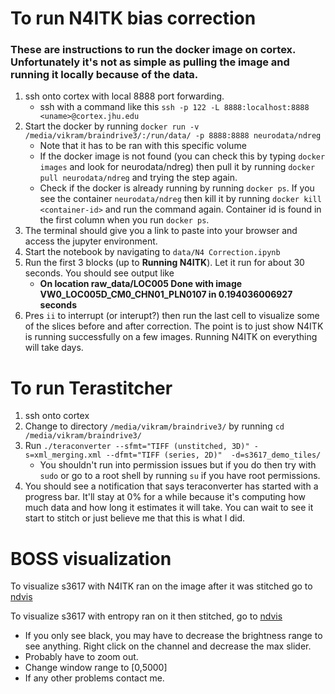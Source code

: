 # To run N4ITK bias correction
### These are instructions to run the docker image on cortex. Unfortunately it's not as simple as pulling the image and running it locally because of the data.
1. ssh onto cortex with local 8888 port forwarding. 
   * ssh with a command like this `ssh -p 122 -L 8888:localhost:8888 <uname>@cortex.jhu.edu`
2. Start the docker by running `docker run -v /media/vikram/braindrive3/:/run/data/ -p 8888:8888 neurodata/ndreg` 
   * Note that it has to be ran with this specific volume
   * If the docker image is not found (you can check this by typing `docker images` and look for neurodata/ndreg) then pull it by running `docker pull neurodata/ndreg` and trying the step again.
   * Check if the docker is already running by running `docker ps`. If you see the container `neurodata/ndreg` then kill it by running `docker kill <container-id>` and run the command again. Container id is found in the first column when you run `docker ps`.
3. The terminal should give you a link to paste into your browser and access the jupyter environment. 
4. Start the notebook by navigating to `data/N4 Correction.ipynb`
5. Run the first 3 blocks (up to **Running N4ITK**). Let it run for about 30 seconds. You should see output like 
   * **On location raw_data/LOC005
    Done with image VW0_LOC005D_CM0_CHN01_PLN0107 in 0.194036006927 seconds**
6. Pres `ii` to interrupt (or interupt?) then run the last cell to visualize some of the slices before and after correction. The point is to just show N4ITK is running successfully on a few images. Running N4ITK on everything will take days. 

# To run Terastitcher
1. ssh onto cortex
3. Change to directory `/media/vikram/braindrive3/` by running `cd /media/vikram/braindrive3/` 
4. Run `./teraconverter --sfmt="TIFF (unstitched, 3D)" -s=xml_merging.xml --dfmt="TIFF (series, 2D)"  -d=s3617_demo_tiles/` 
   * You shouldn't run into permission issues but if you do then try with `sudo` or go to a root shell by running `su` if you have root permissions.
5. You should see a notification that says teraconverter has started with a progress bar. It'll stay at 0% for a while because it's 
computing how much data and how long it estimates it will take. You can wait to see it start to stitch or just believe me that this
is what I did. 

# BOSS visualization
To visualize s3617 with N4ITK ran on the image after it was stitched go to [ndvis](https://viz.boss.neurodata.io/#!{'layers':{'s3617_res4':{'type':'image'_'source':'boss://https://api.boss.neurodata.io/bias_corrections/s3617_corrected_res4/s3617_res4?window=0,10000'_'max':0.14}_'s3617_scale_025_fwhm_0100':{'type':'image'_'source':'boss://https://api.boss.neurodata.io/bias_corrections/s3617_corrected_res4/s3617_scale_025_fwhm_0100?window=0,10000'_'opacity':0.5_'color':1}}_'navigation':{'pose':{'position':{'voxelSize':[9360_9360_5000]_'voxelCoordinates':[461_655.5_649]}}_'zoomFactor':20000}})

To visualize s3617 with entropy ran on it then stitched, go to [ndvis](https://auth.boss.neurodata.io/auth/realms/BOSS/protocol/openid-connect/auth?client_id=endpoint&redirect_uri=https%3A%2F%2Fviz.boss.neurodata.io%2F%3Fredirect_fragment%3D!%257B%27layers%27%253A%257B%27Ch0_daniel_bias_corrected%27%253A%257B%27type%27%253A%27image%27_%27source%27%253A%27boss%253A%252F%252Fhttps%253A%252F%252Fapi.boss.neurodata.io%252Fbias_corrections%252Fs3617_daniel_bias_corrected%252FCh0_daniel_bias_corrected%253Fwindow%253D0%252C250%27%257D%257D_%27navigation%27%253A%257B%27pose%27%253A%257B%27position%27%253A%257B%27voxelSize%27%253A%255B585_585_5000%255D_%27voxelCoordinates%27%253A%255B16004.8955078125_12830.9375_619%255D%257D%257D_%27zoomFactor%27%253A18524.190766443455%257D%257D&state=b16d4b6a-239e-4b3e-8ddf-ebc42d3bc1ee&nonce=fecc76b8-995a-4fc9-8ca6-0f687cdc2597&response_mode=query&response_type=code)

* If you only see black, you may have to decrease the brightness range to see anything. Right click on the channel and decrease the max slider.
* Probably have to zoom out.
* Change window range to [0,5000]
* If any other problems contact me.
